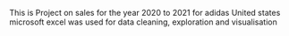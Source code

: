 This is Project on sales for the year 2020 to 2021 for adidas United states 
microsoft excel was used for data cleaning, exploration and visualisation 
